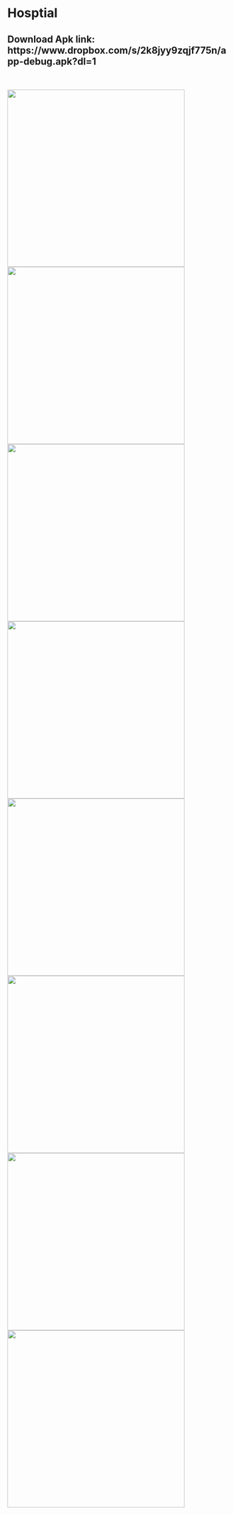 # Hosptial

<h2> Download Apk link:  <br/>
https://www.dropbox.com/s/2k8jyy9zqjf775n/app-debug.apk?dl=1 
</h2>

<br/>
<br/>
<img src="/1.png" width="400" hight="800">
<img src="/2.png" width="400" hight="800">
<img src="/3.png" width="400" hight="800">
<img src="/4.png" width="400" hight="800">
<img src="/5.png" width="400" hight="800">
<img src="/6.png" width="400" hight="800">
<img src="/7.png" width="400" hight="800">
<img src="/8.png" width="400" hight="800">
